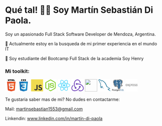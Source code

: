### 
<h1>Qué tal! 👋🏽 Soy Martín Sebastián Di Paola.</h1>

Soy un apasionado Full Stack Software Developer de Mendoza, Argentina.

🔭 Actualmente estoy en la busqueda de mi primer experiencia en el mundo IT

🌱 Soy estudiante del Bootcamp Full Stack de la academia Soy Henry

<h3>Mi toolkit: </h3>



<img src= "https://raw.githubusercontent.com/devicons/devicon/master/icons/html5/html5-original-wordmark.svg" height="40px" width="40px" /><img src= "https://raw.githubusercontent.com/devicons/devicon/master/icons/css3/css3-original-wordmark.svg" height="40px" width="40px" />
<img src= "https://raw.githubusercontent.com/devicons/devicon/master/icons/javascript/javascript-original.svg" height="40px" width="40px" />
<img src= "https://raw.githubusercontent.com/devicons/devicon/master/icons/nodejs/nodejs-original.svg" height="40px" width="40px" />
<img src= "https://raw.githubusercontent.com/devicons/devicon/master/icons/react/react-original.svg" height="40px" width="40px" />
<img src= "https://raw.githubusercontent.com/devicons/devicon/master/icons/redux/redux-original.svg" height="40px" width="40px" />
<img src= "https://external-preview.redd.it/4iQr_Nc_3s4C81b_hPbjPkBKvGl6edT1rvo99K2ymdw.jpg?auto=webp&s=b8ac3b51d739317a49cb0a6d57a68a9166a887b0" height="40px" width="40px" />
<img src= "https://raw.githubusercontent.com/devicons/devicon/master/icons/mysql/mysql-original.svg" height="40px" width="40px" />
<img src= "https://raw.githubusercontent.com/devicons/devicon/master/icons/postgresql/postgresql-original-wordmark.svg" height="40px" width="40px" />
<img src= "https://raw.githubusercontent.com/devicons/devicon/master/icons/express/express-original-wordmark.svg"  height="40px" width="40px" />

Te gustaria saber mas de mi? No dudes en contactarme: 

Mail: martinsebastian1553@gmail.com

Linkendin: www.linkedin.com/in/martín-di-paola

<!--
**Martin1553/Martin1553** is a ✨ _special_ ✨ repository because its `README.md` (this file) appears on your GitHub profile.

Here are some ideas to get you started:

- 🔭 I’m currently working on ...
- 🌱 I’m currently learning ...
- 👯 I’m looking to collaborate on ...
- 🤔 I’m looking for help with ...
- 💬 Ask me about ...
- 📫 How to reach me: ...
- 😄 Pronouns: ...
- ⚡ Fun fact: ...
-->

